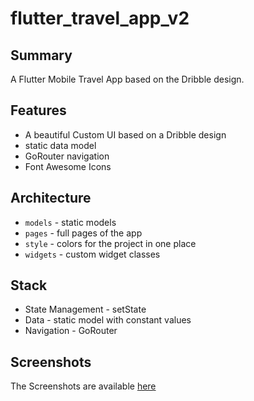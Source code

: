 # flutter_travel_app_v2

## Summary

A Flutter Mobile Travel App based on the Dribble design.

## Features
- A beautiful Custom UI based on a Dribble design
- static data model
- GoRouter navigation
- Font Awesome Icons

## Architecture

- `models` - static models
- `pages` - full pages of the app
- `style` - colors for the project in one place
- `widgets` - custom widget classes

## Stack

- State Management - setState
- Data - static model with constant values
- Navigation - GoRouter

## Screenshots

The Screenshots are available [here](https://www.behance.net/gallery/202616169/Flutter-Travel-App-v2)
